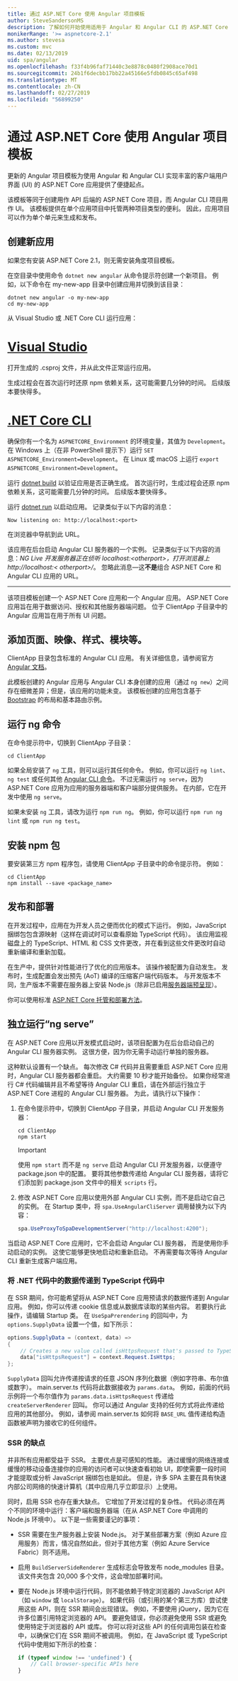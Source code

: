 ```yaml
---
title: 通过 ASP.NET Core 使用 Angular 项目模板
author: SteveSandersonMS
description: 了解如何开始使用适用于 Angular 和 Angular CLI 的 ASP.NET Core 单页应用程序 (SPA) 项目模板。
monikerRange: '>= aspnetcore-2.1'
ms.author: stevesa
ms.custom: mvc
ms.date: 02/13/2019
uid: spa/angular
ms.openlocfilehash: f33f4b96faf71440c3e8878c0480f2908ace70d1
ms.sourcegitcommit: 24b1f6decbb17bb22a45166e5fdb0845c65af498
ms.translationtype: MT
ms.contentlocale: zh-CN
ms.lasthandoff: 02/27/2019
ms.locfileid: "56899250"
---
```

# <a name="use-the-angular-project-template-with-aspnet-core"></a>通过 ASP.NET Core 使用 Angular 项目模板

更新的 Angular 项目模板为使用 Angular 和 Angular CLI 实现丰富的客户端用户界面 (UI) 的 ASP.NET Core 应用提供了便捷起点。

该模板等同于创建用作 API 后端的 ASP.NET Core 项目，而 Angular CLI 项目用作 UI。 该模板提供在单个应用项目中托管两种项目类型的便利。 因此，应用项目可以作为单个单元来生成和发布。

## <a name="create-a-new-app"></a>创建新应用

如果您有安装 ASP.NET Core 2.1，则无需安装角度项目模板。

在空目录中使用命令 `dotnet new angular` 从命令提示符创建一个新项目。 例如，以下命令在 my-new-app 目录中创建应用并切换到该目录：

```console
dotnet new angular -o my-new-app
cd my-new-app
```

从 Visual Studio 或 .NET Core CLI 运行应用：

# <a name="visual-studiotabvisual-studio"></a>[Visual Studio](#tab/visual-studio/)

打开生成的 .csproj 文件，并从此文件正常运行应用。

生成过程会在首次运行时还原 npm 依赖关系，这可能需要几分钟的时间。 后续版本要快得多。

# <a name="net-core-clitabnetcore-cli"></a>[.NET Core CLI](#tab/netcore-cli/)

确保你有一个名为 `ASPNETCORE_Environment` 的环境变量，其值为 `Development`。 在 Windows 上（在非 PowerShell 提示下）运行 `SET ASPNETCORE_Environment=Development`。 在 Linux 或 macOS 上运行 `export ASPNETCORE_Environment=Development`。

运行 [dotnet build](/dotnet/core/tools/dotnet-build) 以验证应用是否正确生成。 首次运行时，生成过程会还原 npm 依赖关系，这可能需要几分钟的时间。 后续版本要快得多。

运行 [dotnet run](/dotnet/core/tools/dotnet-run) 以启动应用。 记录类似于以下内容的消息：

```console
Now listening on: http://localhost:<port>
```

在浏览器中导航到此 URL。

该应用在后台启动 Angular CLI 服务器的一个实例。 记录类似于以下内容的消息：*NG Live 开发服务器正在侦听 localhost:&lt;otherport&gt;，打开浏览器上 http://localhost:&lt; otherport&gt;/*。 忽略此消息&mdash;这**不是**组合 ASP.NET Core 和 Angular CLI 应用的 URL。

---

该项目模板创建一个 ASP.NET Core 应用和一个 Angular 应用。 ASP.NET Core 应用旨在用于数据访问、授权和其他服务器端问题。 位于 ClientApp 子目录中的 Angular 应用旨在用于所有 UI 问题。

## <a name="add-pages-images-styles-modules-etc"></a>添加页面、映像、样式、模块等。

ClientApp 目录包含标准的 Angular CLI 应用。 有关详细信息，请参阅官方 [Angular 文档](https://github.com/angular/angular-cli/wiki)。

此模板创建的 Angular 应用与 Angular CLI 本身创建的应用（通过 `ng new`）之间存在细微差异；但是，该应用的功能未变。 该模板创建的应用包含基于 [Bootstrap](https://getbootstrap.com/) 的布局和基本路由示例。

## <a name="run-ng-commands"></a>运行 ng 命令

在命令提示符中，切换到 ClientApp 子目录：

```console
cd ClientApp
```

如果全局安装了 `ng` 工具，则可以运行其任何命令。 例如，你可以运行 `ng lint`、`ng test` 或任何其他 [Angular CLI 命令](https://github.com/angular/angular-cli/wiki#additional-commands)。 不过无需运行 `ng serve`，因为 ASP.NET Core 应用为应用的服务器端和客户端部分提供服务。 在内部，它在开发中使用 `ng serve`。

如果未安装 `ng` 工具，请改为运行 `npm run ng`。 例如，你可以运行 `npm run ng lint` 或 `npm run ng test`。

## <a name="install-npm-packages"></a>安装 npm 包

要安装第三方 npm 程序包，请使用 ClientApp 子目录中的命令提示符。 例如：

```console
cd ClientApp
npm install --save <package_name>
```

## <a name="publish-and-deploy"></a>发布和部署

在开发过程中，应用在为开发人员之便而优化的模式下运行。 例如，JavaScript 捆绑包包含源映射（这样在调试时可以查看原始 TypeScript 代码）。 该应用监视磁盘上的 TypeScript、HTML 和 CSS 文件更改，并在看到这些文件更改时自动重新编译和重新加载。

在生产中，提供针对性能进行了优化的应用版本。 该操作被配置为自动发生。 发布时，生成配置会发出预先 (AoT) 编译的压缩客户端代码版本。 与开发版本不同，生产版本不需要在服务器上安装 Node.js（除非已启用[服务器端预呈现](#server-side-rendering)）。

你可以使用标准 [ASP.NET Core 托管和部署方法](xref:host-and-deploy/index)。

## <a name="run-ng-serve-independently"></a>独立运行“ng serve”

在 ASP.NET Core 应用以开发模式启动时，该项目配置为在后台启动自己的 Angular CLI 服务器实例。 这很方便，因为你无需手动运行单独的服务器。

这种默认设置有一个缺点。 每次修改 C# 代码并且需要重启 ASP.NET Core 应用时，Angular CLI 服务器都会重启。 大约需要 10 秒才能开始备份。 如果你经常进行 C# 代码编辑并且不希望等待 Angular CLI 重启，请在外部运行独立于 ASP.NET Core 进程的 Angular CLI 服务器。 为此，请执行以下操作：

1. 在命令提示符中，切换到 ClientApp 子目录，并启动 Angular CLI 开发服务器：

    ```console
    cd ClientApp
    npm start
    ```

    > [!IMPORTANT]
    > 使用 `npm start` 而不是 `ng serve` 启动 Angular CLI 开发服务器，以便遵守 package.json 中的配置。 要将其他参数传递给 Angular CLI 服务器，请将它们添加到 package.json 文件中的相关 `scripts` 行。

2. 修改 ASP.NET Core 应用以使用外部 Angular CLI 实例，而不是启动它自己的实例。 在 Startup 类中，将 `spa.UseAngularCliServer` 调用替换为以下内容：

    ```csharp
    spa.UseProxyToSpaDevelopmentServer("http://localhost:4200");
    ```

当启动 ASP.NET Core 应用时，它不会启动 Angular CLI 服务器， 而是使用你手动启动的实例。 这使它能够更快地启动和重新启动。 不再需要每次等待 Angular CLI 重新生成客户端应用。

### <a name="pass-data-from-net-code-into-typescript-code"></a>将 .NET 代码中的数据传递到 TypeScript 代码中

在 SSR 期间，你可能希望将从 ASP.NET Core 应用预请求的数据传递到 Angular 应用。 例如，你可以传递 cookie 信息或从数据库读取的某些内容。 若要执行此操作，请编辑 Startup 类。 在 `UseSpaPrerendering` 的回叫中，为 `options.SupplyData` 设置一个值，如下所示：

```csharp
options.SupplyData = (context, data) =>
{
    // Creates a new value called isHttpsRequest that's passed to TypeScript code
    data["isHttpsRequest"] = context.Request.IsHttps;
};
```

`SupplyData` 回叫允许传递按请求的任意 JSON 序列化数据（例如字符串、布尔值或数字）。 main.server.ts 代码将此数据接收为 `params.data`。 例如，前面的代码示例将一个布尔值作为 `params.data.isHttpsRequest` 传递给 `createServerRenderer` 回叫。 你可以通过 Angular 支持的任何方式将此传递给应用的其他部分。 例如，请参阅 main.server.ts 如何将 `BASE_URL` 值传递给构造函数被声明为接收它的任何组件。

### <a name="drawbacks-of-ssr"></a>SSR 的缺点

并非所有应用都受益于 SSR。 主要优点是可感知的性能。 通过缓慢的网络连接或缓慢的移动设备连接你的应用的访问者可以快速查看初始 UI，即使需要一段时间才能提取或分析 JavaScript 捆绑包也是如此。 但是，许多 SPA 主要在具有快速内部公司网络的快速计算机（其中应用几乎立即显示）上使用。

同时，启用 SSR 也存在重大缺点。 它增加了开发过程的复杂性。 代码必须在两个不同的环境中运行：客户端和服务器端（在从 ASP.NET Core 中调用的 Node.js 环境中）。 以下是一些需要谨记的事项：

* SSR 需要在生产服务器上安装 Node.js。 对于某些部署方案（例如 Azure 应用服务）而言，情况自然如此，但对于其他方案（例如 Azure Service Fabric）则不适用。
* 启用 `BuildServerSideRenderer` 生成标志会导致发布 node_modules 目录。 该文件夹包含 20,000 多个文件，这会增加部署时间。
* 要在 Node.js 环境中运行代码，则不能依赖于特定浏览器的 JavaScript API（如 `window` 或 `localStorage`）。 如果代码（或引用的某个第三方库）尝试使用这些 API，则在 SSR 期间会出现错误。 例如，不要使用 jQuery，因为它在许多位置引用特定浏览器的 API。 要避免错误，你必须避免使用 SSR 或避免使用特定于浏览器的 API 或库。 你可以将对这些 API 的任何调用包装在检查中，以确保它们在 SSR 期间不被调用。 例如，在 JavaScript 或 TypeScript 代码中使用如下所示的检查：

    ```javascript
    if (typeof window !== 'undefined') {
        // Call browser-specific APIs here
    }
    ```
